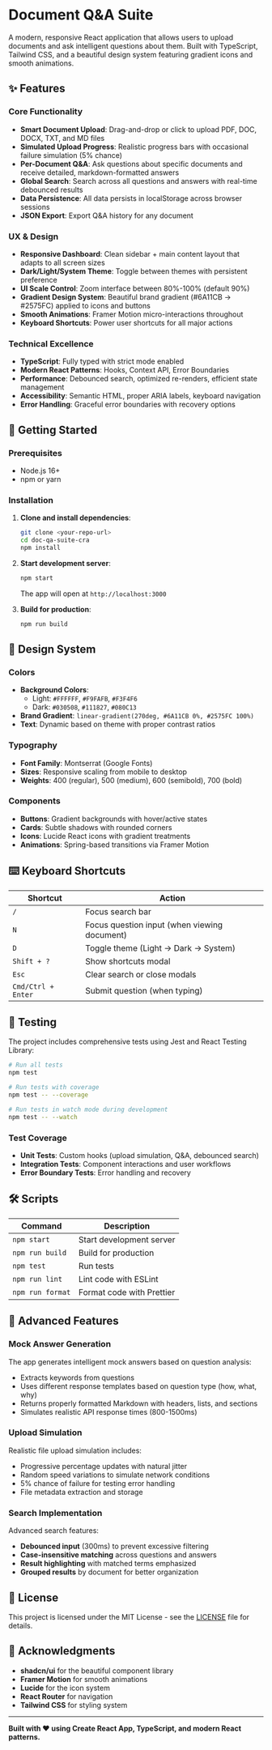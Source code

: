 # Document Q&A Suite

A modern, responsive React application that allows users to upload documents and ask intelligent questions about them. Built with TypeScript, Tailwind CSS, and a beautiful design system featuring gradient icons and smooth animations.

## ✨ Features

### Core Functionality
- **Smart Document Upload**: Drag-and-drop or click to upload PDF, DOC, DOCX, TXT, and MD files
- **Simulated Upload Progress**: Realistic progress bars with occasional failure simulation (5% chance)
- **Per-Document Q&A**: Ask questions about specific documents and receive detailed, markdown-formatted answers
- **Global Search**: Search across all questions and answers with real-time debounced results
- **Data Persistence**: All data persists in localStorage across browser sessions
- **JSON Export**: Export Q&A history for any document

### UX & Design
- **Responsive Dashboard**: Clean sidebar + main content layout that adapts to all screen sizes
- **Dark/Light/System Theme**: Toggle between themes with persistent preference
- **UI Scale Control**: Zoom interface between 80%-100% (default 90%)
- **Gradient Design System**: Beautiful brand gradient (#6A11CB → #2575FC) applied to icons and buttons
- **Smooth Animations**: Framer Motion micro-interactions throughout
- **Keyboard Shortcuts**: Power user shortcuts for all major actions

### Technical Excellence
- **TypeScript**: Fully typed with strict mode enabled
- **Modern React Patterns**: Hooks, Context API, Error Boundaries
- **Performance**: Debounced search, optimized re-renders, efficient state management
- **Accessibility**: Semantic HTML, proper ARIA labels, keyboard navigation
- **Error Handling**: Graceful error boundaries with recovery options

## 🚀 Getting Started

### Prerequisites
- Node.js 16+ 
- npm or yarn

### Installation

1. **Clone and install dependencies**:
   ```bash
   git clone <your-repo-url>
   cd doc-qa-suite-cra
   npm install
   ```

2. **Start development server**:
   ```bash
   npm start
   ```
   
   The app will open at `http://localhost:3000`

3. **Build for production**:
   ```bash
   npm run build
   ```

## 🎨 Design System

### Colors
- **Background Colors**: 
  - Light: `#FFFFFF`, `#F9FAFB`, `#F3F4F6`
  - Dark: `#030508`, `#111827`, `#080C13`
- **Brand Gradient**: `linear-gradient(270deg, #6A11CB 0%, #2575FC 100%)`
- **Text**: Dynamic based on theme with proper contrast ratios

### Typography
- **Font Family**: Montserrat (Google Fonts)
- **Sizes**: Responsive scaling from mobile to desktop
- **Weights**: 400 (regular), 500 (medium), 600 (semibold), 700 (bold)

### Components
- **Buttons**: Gradient backgrounds with hover/active states
- **Cards**: Subtle shadows with rounded corners
- **Icons**: Lucide React icons with gradient treatments
- **Animations**: Spring-based transitions via Framer Motion

## ⌨️ Keyboard Shortcuts

| Shortcut | Action |
|----------|---------|
| `/` | Focus search bar |
| `N` | Focus question input (when viewing document) |
| `D` | Toggle theme (Light → Dark → System) |
| `Shift + ?` | Show shortcuts modal |
| `Esc` | Clear search or close modals |
| `Cmd/Ctrl + Enter` | Submit question (when typing) |


## 🧪 Testing

The project includes comprehensive tests using Jest and React Testing Library:

```bash
# Run all tests
npm test

# Run tests with coverage
npm test -- --coverage

# Run tests in watch mode during development
npm test -- --watch
```

### Test Coverage
- **Unit Tests**: Custom hooks (upload simulation, Q&A, debounced search)
- **Integration Tests**: Component interactions and user workflows
- **Error Boundary Tests**: Error handling and recovery

## 🛠️ Scripts

| Command | Description |
|---------|-------------|
| `npm start` | Start development server |
| `npm run build` | Build for production |
| `npm test` | Run tests |
| `npm run lint` | Lint code with ESLint |
| `npm run format` | Format code with Prettier |

## 🌟 Advanced Features

### Mock Answer Generation
The app generates intelligent mock answers based on question analysis:
- Extracts keywords from questions
- Uses different response templates based on question type (how, what, why)
- Returns properly formatted Markdown with headers, lists, and sections
- Simulates realistic API response times (800-1500ms)

### Upload Simulation
Realistic file upload simulation includes:
- Progressive percentage updates with natural jitter
- Random speed variations to simulate network conditions
- 5% chance of failure for testing error handling
- File metadata extraction and storage

### Search Implementation
Advanced search features:
- **Debounced input** (300ms) to prevent excessive filtering
- **Case-insensitive matching** across questions and answers
- **Result highlighting** with matched terms emphasized
- **Grouped results** by document for better organization


## 📄 License

This project is licensed under the MIT License - see the [LICENSE](LICENSE) file for details.

## 🙏 Acknowledgments

- **shadcn/ui** for the beautiful component library
- **Framer Motion** for smooth animations
- **Lucide** for the icon system
- **React Router** for navigation
- **Tailwind CSS** for styling system

---

**Built with ❤️ using Create React App, TypeScript, and modern React patterns.**